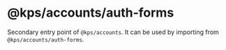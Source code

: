 # @kps/accounts/auth-forms

Secondary entry point of `@kps/accounts`. It can be used by importing from `@kps/accounts/auth-forms`.
